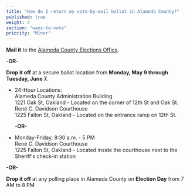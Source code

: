 ```yaml
---
title: "How do I return my vote-by-mail ballot in Alameda County?"
published: true
weight: 4
section: "ways-to-vote"
priority: "Minor"
---
```

**Mail it** to the [Alameda County Elections Office](#section-election-office-contact).  

**-OR-**  
	
**Drop it off** at a secure ballot location from **Monday, May 9 through Tuesday, June 7.**  
- 24-Hour Locations:  
  Alameda County Administration Building  
  1221 Oak St, Oakland - Located on the corner of 12th St and Oak St.
  René C. Davidson Courthouse  
  1225 Fallon St, Oakland - Located on the entrance ramp on 12th St.  

	**-OR-**  

- Monday-Friday, 8:30 a.m. - 5 PM  
  René C. Davidson Courthouse  
  1225 Fallon St, Oakland - Located inside the courthouse next to the Sheriff's check-in station  

**-OR-**  
	
**Drop it off** at any polling place in Alameda County on **Election Day** from 7 AM to 8 PM  
